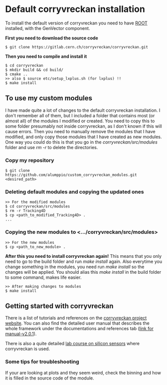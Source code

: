# Default corryvreckan installation
To install the default version of corryvreckan you need to have [ROOT](https://root.cern.ch/building-root) installed, with the GenVector component.

**First you need to download the source code** 
```
$ git clone https://gitlab.cern.ch/corryvreckan/corryvreckan.git
```
**Then you need to compile and install it**
```
$ cd corryvreckan
$ mkdir build && cd build/
$ cmake ..
>> also $ source etc/setup_lxplus.sh (for lxplus) !! 
$ make install
```

## To use my custom modules

I have made quite a lot of changes to the default corryvreckan installation. I don't remember all of them, but I included a folder that contains most (or almost all) of the modules I modified or created. You need to copy this to some folder presumably not inside corryvreckan, as I don't known if this will cause errors. Then you need to manually remove the modules that I have modified, and only copy those modules that I have created as new modules. One way you could do this is that you go in the *corryvreckan/src/modules* folder and use *rm -r* to delete the directories.


### Copy my repository
```
$ git clone https://github.com/alumppio/custom_corryvreckan_modules.git <desired_path>
```

### Deleting default modules and copying the updated ones
```
>> For the modified modules
$ cd corryvreckan/src/modules
$ rm -r Tracking4D
$ cp <path_to_modified_Tracking4D> .
... 
```


### Copying the new modules to <.../corryvreckan/src/modules>
```
>> For the new modules
$ cp <path_to_new_module> . 
```

**After this you need to install corryvreckan again!** This means that you only need to go to the build folder and run *make install* again. Also everytime you change something in the modules, you need run *make install* so the changes will be applied. You should alias this *make install* in the build folder to some command, makes life easier.

```
>> After making changes to modules
$ make install
```



## Getting started with corryvreckan

There is a list of tutorials and references on the [corryvreckan project website](https://project-corryvreckan.web.cern.ch/project-corryvreckan/page/publications/). You can also find the detailed user manual that describes the whole framework under the documentations and references tab ([link for manual-v2.0.1](https://project-corryvreckan.web.cern.ch/project-corryvreckan/usermanual/corryvreckan-manual-v2.0.1.pdf)).

There is also a quite detailed [lab course on silicon sensors](https://www.physi.uni-heidelberg.de/Einrichtungen/FP/anleitungen/F96.pdf) where corryvreckan is used.

### Some tips for troubleshooting

If your are looking at plots and they seem weird, check the binning and how it is filled in the source code of the module. 
